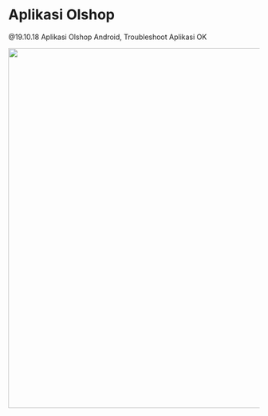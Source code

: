 # Aplikasi Olshop

@19.10.18
Aplikasi Olshop Android, Troubleshoot Aplikasi OK

<img src="https://github.com/bariscodetech/NgietView/blob/master/screenshoot/screenshot-1539963580651.jpg" height="720"/>


